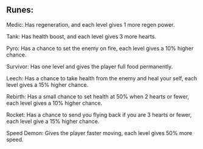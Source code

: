 ## Runes:
Medic: Has regeneration, and each level gives 1 more regen power.

Tank: Has health boost, and each level gives 3 more hearts.

Pyro: Has a chance to set the enemy on fire, each level gives a 10% higher chance.

Survivor: Has one level and gives the player full food permanently.

Leech: Has a chance to take health from the enemy and heal your self, each level gives a 15% higher chance.

Rebirth: Has a small chance to set health at 50% when 2 hearts or fewer, each level gives a 10% higher chance.

Rocket: Has a chance to send you flying back if you are 3 hearts or fewer, each level give a 15% higher chance.

Speed Demon: Gives the player faster moving, each level gives 50% more speed.